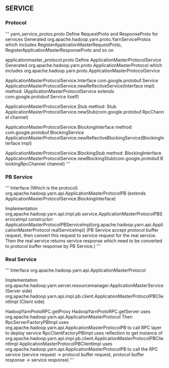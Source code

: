 ## SERVICE
### Protocol
'''
yarn_service_protos.proto
Define RequestProto and ResponseProto for services
Generated org.apache.hadoop.yarn.proto.YarnServiceProtos which includes RegisterApplicationMasterRequestProto, RegisterApplicationMasterResponseProto and so on

applicationmaster_protocol.proto
Define ApplicationMasterProtocolService
Generated org.apache.hadoop.yarn.proto.ApplicationMasterProtocol which includes org.apache.hadoop.yarn.proto.ApplicationMasterProtocolService

ApplicationMasterProtocolService.Interface
com.google.protobuf.Service ApplicationMasterProtocolService.newReflectiveService(Interface impl)
method: (ApplicationMasterProtocolService extends com.google.protobuf.Service itself)

ApplicationMasterProtocolService.Stub
method: Stub ApplicationMasterProtocolService.newStub(com.google.protobuf.RpcChannel channel)

ApplicationMasterProtocolService.BlockingInterface
method:  com.google.protobuf.BlockingService ApplicationMasterProtocolService.newReflectiveBlockingService(BlockingInterface impl)

ApplicationMasterProtocolService.BlockingStub
method: BlockingInterface ApplicationMasterProtocolService.newBlockingStub(com.google.protobuf.BlockingRpcChannel channel)
'''


### PB Service
'''
Interface (Which is the protocol)
org.apache.hadoop.yarn.api.ApplicationMasterProtocolPB (extends ApplicationMasterProtocolService.BlockingInterface)

Implementation
org.apache.hadoop.yarn.api.impl.pb.service.ApplicationMasterProtocolPBServiceImpl
constructor: ApplicationMasterProtocolPBServiceImpl(org.apache.hadoop.yarn.api.ApplicationMasterProtocol realServiceImpl)
(PB Service accept protocol buffer request, then convert this request to service request for the real service.
Then the real service returns service response which need to be converted to protocol buffer response by PB Service.)
'''


### Real Service
'''
Interface
org.apache.hadoop.yarn.api.ApplicationMasterProtocol

Implementation
org.apache.hadoop.yarn.server.resourcemanager.ApplicationMasterService (Server side)
org.apache.hadoop.yarn.api.impl.pb.client.ApplicationMasterProtocolPBClientImpl (Client side)


HadoopYarnProtoRPC.getProxy HadoopYarnProtoRPC.getServer uses org.apache.hadoop.yarn.api.ApplicationMasterProtocol
Then RpcServerFactoryPBImpl uses org.apache.hadoop.yarn.api.ApplicationMasterProtocolPB to call RPC layer to deploy service
RpcClientFactoryPBImpl uses reflection to get instance of org.apache.hadoop.yarn.api.impl.pb.client.ApplicationMasterProtocolPBClientImpl
ApplicationMasterProtocolPBClientImpl uses org.apache.hadoop.yarn.api.ApplicationMasterProtocolPB to call the RPC service (service request -> protocol buffer request, protocol buffer response -> service response)
'''








